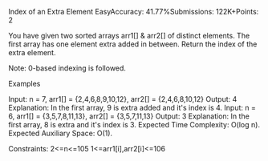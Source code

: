 Index of an Extra Element
EasyAccuracy: 41.77%Submissions: 122K+Points: 2

You have given two sorted arrays arr1[] & arr2[] of distinct elements. The first array has one element extra added in between. Return the index of the extra element.

Note: 0-based indexing is followed.

Examples

Input: n = 7, arr1[] = {2,4,6,8,9,10,12}, arr2[] = {2,4,6,8,10,12}
Output: 4
Explanation: In the first array, 9 is extra added and it's index is 4.
Input: n = 6, arr1[] = {3,5,7,8,11,13}, arr2[] = {3,5,7,11,13}
Output: 3
Explanation: In the first array, 8 is extra and it's index is 3.
Expected Time Complexity: O(log n).
Expected Auxiliary Space: O(1).

Constraints:
2<=n<=105
1<=arr1[i],arr2[i]<=106